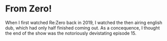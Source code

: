 # From Zero!

When I first watched Re:Zero back in 2019, I watched the then airing english dub, which had only half finished coming out. As a concequence, I thought the end of the show was the notoriously devistating episode 15. 
